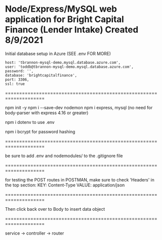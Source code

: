 Node/Express/MySQL web application for Bright Capital Finance (Lender Intake)
Created 8/9/2021
====================================================================
Initial database setup in Azure (SEE .env FOR MORE)

    host: 'tbrannon-mysql-demo.mysql.database.azure.com',
    user: 'toddb@tbrannon-mysql-demo.mysql.database.azure.com',
    password: '',
    database: 'brightcapitalfinance',
    port: 3306,
    ssl: true

====================================================================

npm init -y
npm i --save-dev nodemon
npm i express, mysql (no need for body-parser with express 4.16 or greater)

npm i dotenv to use .env

npm i bcrypt for password hashing

====================================================================

be sure to add .env and nodemodules/ to the .gitignore file

====================================================================

for testing the POST routes in POSTMAN, make sure to check 'Headers' in the top section:
KEY: Content-Type
VALUE: application/json

====================================================================

Then click back over to Body to insert data object

====================================================================

service -> controller -> router